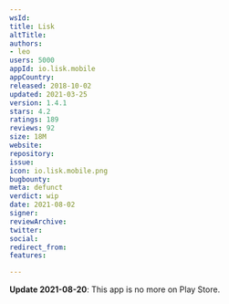 ```yaml
---
wsId: 
title: Lisk
altTitle: 
authors:
- leo
users: 5000
appId: io.lisk.mobile
appCountry: 
released: 2018-10-02
updated: 2021-03-25
version: 1.4.1
stars: 4.2
ratings: 189
reviews: 92
size: 18M
website: 
repository: 
issue: 
icon: io.lisk.mobile.png
bugbounty: 
meta: defunct
verdict: wip
date: 2021-08-02
signer: 
reviewArchive: 
twitter: 
social: 
redirect_from: 
features: 

---
```


**Update 2021-08-20**: This app is no more on Play Store.
